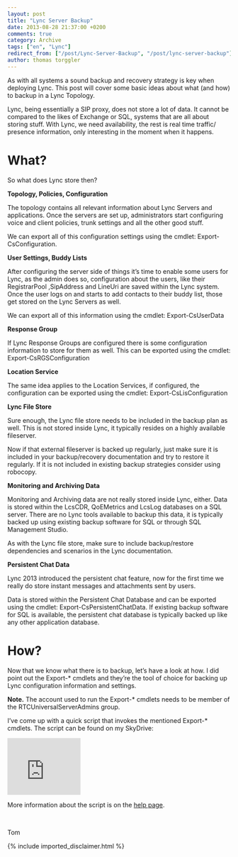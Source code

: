 ```yaml
---
layout: post
title: "Lync Server Backup"
date: 2013-08-28 21:37:00 +0200
comments: true
category: Archive
tags: ["en", "Lync"]
redirect_from: ["/post/Lync-Server-Backup", "/post/lync-server-backup"]
author: thomas torggler
---
```

<!-- more -->
<p>As with all systems a sound backup and recovery strategy is key when deploying Lync. This post will cover some basic ideas about what (and how) to backup in a Lync Topology. </p>  <p>Lync, being essentially a SIP proxy, does not store a lot of data. It cannot be compared to the likes of Exchange or SQL, systems that are all about storing stuff. With Lync, we need availability, the rest is real time traffic/ presence information, only interesting in the moment when it happens.</p>  <h1>What?</h1>  <p>So what does Lync store then?</p>  <p><strong>Topology, Policies, Configuration</strong> </p>  <p>The topology contains all relevant information about Lync Servers and applications. Once the servers are set up, administrators start configuring voice and client policies, trunk settings and all the other good stuff.</p>  <p>We can export all of this configuration settings using the cmdlet: Export-CsConfiguration.</p>  <p><strong>User Settings, Buddy Lists </strong></p>  <p>After configuring the server side of things it’s time to enable some users for Lync, as the admin does so, configuration about the users, like their RegistrarPool ,SipAddress and LineUri are saved within the Lync system. Once the user logs on and starts to add contacts to their buddy list, those get stored on the Lync Servers as well.</p>  <p>We can export all of this information using the cmdlet: Export-CsUserData</p>  <p><strong>Response Group</strong></p>  <p>If Lync Response Groups are configured there is some configuration information to store for them as well. This can be exported using the cmdlet: Export-CsRGSConfiguration</p>  <p><strong>Location Service</strong></p>  <p>The same idea applies to the Location Services, if configured, the configuration can be exported using the cmdlet: Export-CsLisConfiguration</p>  <p><strong>Lync File Store</strong></p>  <p>Sure enough, the Lync file store needs to be included in the backup plan as well. This is not stored inside Lync, it typically resides on a highly available fileserver.</p>  <p>Now if that external fileserver is backed up regularly, just make sure it is included in your backup/recovery documentation and try to restore it regularly. If it is not included in existing backup strategies consider using robocopy.</p>  <p><strong>Monitoring and Archiving Data</strong></p>  <p>Monitoring and Archiving data are not really stored inside Lync, either. Data is stored within the LcsCDR, QoEMetrics and LcsLog databases on a SQL server. There are no Lync tools available to backup this data, it is typically backed up using existing backup software for SQL or through SQL Management Studio.</p>  <p>As with the Lync file store, make sure to include backup/restore dependencies and scenarios in the Lync documentation.</p>  <p><strong>Persistent Chat Data</strong></p>  <p>Lync 2013 introduced the persistent chat feature, now for the first time we really do store instant messages and attachments sent by users.</p>  <p>Data is stored within the Persistent Chat Database and can be exported using the cmdlet: Export-CsPersistentChatData. If existing backup software for SQL is available, the persistent chat database is typically backed up like any other application database.</p>  <h1>How?</h1>  <p>Now that we know what there is to backup, let’s have a look at how. I did point out the Export-* cmdlets and they’re the tool of choice for backing up Lync configuration information and settings.</p>  <p><strong>Note.</strong> The account used to run the Export-* cmdlets needs to be member of the RTCUniversalServerAdmins group.</p>  <p>I’ve come up with a quick script that invokes the mentioned Export-* cmdlets. The script can be found on my SkyDrive:</p>  <p><iframe height="128" src="https://skydrive.live.com/embed?cid=9BFCE0941114C6E8&amp;resid=9BFCE0941114C6E8%2113252&amp;authkey=ACsbIC9ezwzD9-w" frameborder="0" width="165" scrolling="no"></iframe></p>  <p>More information about the script is on the <a href="/page/PS-Start-LyncBackupps1.aspx" target="_blank">help page</a>.</p>  <p>&#160;</p>  <p>Tom </p>
{% include imported_disclaimer.html %}

